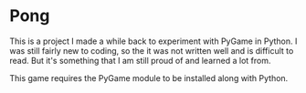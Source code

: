 # Pong

This is a project I made a while back to experiment with PyGame in Python. I was still fairly new to coding, so the it was not written well and is difficult to read. But it's something that I am still proud of and learned a lot from.

This game requires the PyGame module to be installed along with Python.
